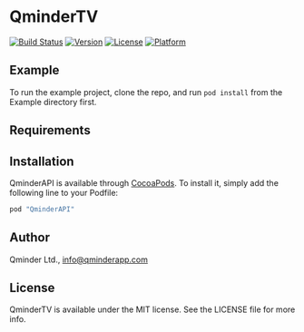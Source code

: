 # QminderTV

[![Build Status](https://travis-ci.org/Qminder/qminder-ios-api.svg?branch=master)](https://travis-ci.org/Qminder/qminder-ios-api)
[![Version](https://img.shields.io/cocoapods/v/QminderTV.svg?style=flat)](http://cocoapods.org/pods/QminderAPI)
[![License](https://img.shields.io/cocoapods/l/QminderTV.svg?style=flat)](http://cocoapods.org/pods/QminderAPI)
[![Platform](https://img.shields.io/cocoapods/p/QminderTV.svg?style=flat)](http://cocoapods.org/pods/QminderAPI)

## Example

To run the example project, clone the repo, and run `pod install` from the Example directory first.

## Requirements

## Installation

QminderAPI is available through [CocoaPods](http://cocoapods.org). To install
it, simply add the following line to your Podfile:

```ruby
pod "QminderAPI"
```

## Author

Qminder Ltd., info@qminderapp.com

## License

QminderTV is available under the MIT license. See the LICENSE file for more info.
